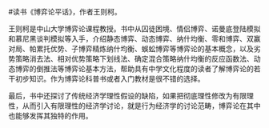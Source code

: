 \#读书《博弈论平话》，作者王则柯。

王则柯是中山大学博弈论课程教授。书中从囚徒困境、情侣博弈、诺曼底登陆模拟和慕尼黑谈判模拟等入手，介绍静态博弈、动态博弈、纳什均衡、零和博弈、双赢对局、帕累托优势、子博弈精炼纳什均衡、蜈蚣博弈等博弈论的基本概念，以及劣势策略消去法、相对优势策略下划线法、确定混合策略纳什均衡的反应函数法、动态博弈的倒推法等博弈论基本方法，帮助具有中学文化程度的读者了解博弈论的若干初步知识。作为博弈论科普书或者入门教材是很不错的选择。

最后，书中还探讨了传统经济学理性假设的缺陷，如果把彻底理性修改为有限理性，从而引入有限理性的经济学讨论，就是行为经济学的讨论范畴，博弈论在其中也能够发挥其独特的作用。